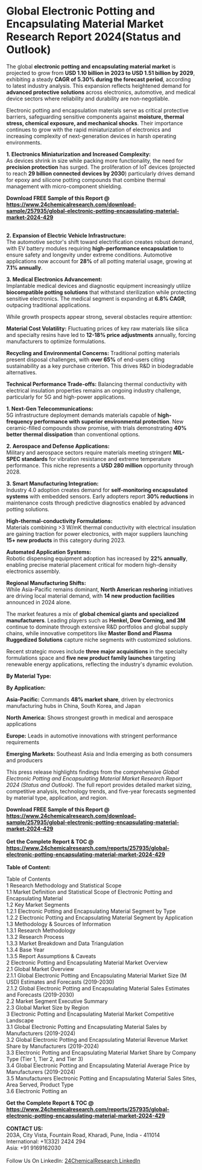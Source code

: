 <h1>Global Electronic Potting and Encapsulating Material Market Research Report 2024(Status and Outlook)</h1><p>The global <strong>electronic potting and encapsulating material market</strong> is projected to grow from <strong>USD 1.10 billion in 2023 to USD 1.51 billion by 2029</strong>, exhibiting a steady <strong>CAGR of 5.30% during the forecast period</strong>, according to latest industry analysis. This expansion reflects heightened demand for <strong>advanced protective solutions</strong> across electronics, automotive, and medical device sectors where reliability and durability are non-negotiable.</p><p>Electronic potting and encapsulation materials serve as critical protective barriers, safeguarding sensitive components against <strong>moisture, thermal stress, chemical exposure, and mechanical shocks</strong>. Their importance continues to grow with the rapid miniaturization of electronics and increasing complexity of next-generation devices in harsh operating environments.</p><p><strong>1. Electronics Miniaturization and Increased Complexity:</strong><br>
As devices shrink in size while packing more functionality, the need for <strong>precision protection</strong> has surged. The proliferation of IoT devices (projected to reach <strong>29 billion connected devices by 2030</strong>) particularly drives demand for epoxy and silicone potting compounds that combine thermal management with micro-component shielding.</p><div><b>Download FREE Sample of this Report @ 
            <a href="https://www.24chemicalresearch.com/download-sample/257935/global-electronic-potting-encapsulating-material-market-2024-429">
            https://www.24chemicalresearch.com/download-sample/257935/global-electronic-potting-encapsulating-material-market-2024-429</a></b></div><br><p><strong>2. Expansion of Electric Vehicle Infrastructure:</strong><br>
The automotive sector's shift toward electrification creates robust demand, with EV battery modules requiring <strong>high-performance encapsulation</strong> to ensure safety and longevity under extreme conditions. Automotive applications now account for <strong>28%</strong> of all potting material usage, growing at <strong>7.1% annually</strong>.</p><p><strong>3. Medical Electronics Advancement:</strong><br>
Implantable medical devices and diagnostic equipment increasingly utilize <strong>biocompatible potting solutions</strong> that withstand sterilization while protecting sensitive electronics. The medical segment is expanding at <strong>6.8% CAGR</strong>, outpacing traditional applications.</p><p>While growth prospects appear strong, several obstacles require attention:</p><p><strong>Material Cost Volatility:</strong> Fluctuating prices of key raw materials like silica and specialty resins have led to <strong>12-18% price adjustments</strong> annually, forcing manufacturers to optimize formulations.</p><p><strong>Recycling and Environmental Concerns:</strong> Traditional potting materials present disposal challenges, with <strong>over 65%</strong> of end-users citing sustainability as a key purchase criterion. This drives R&amp;D in biodegradable alternatives.</p><p><strong>Technical Performance Trade-offs:</strong> Balancing thermal conductivity with electrical insulation properties remains an ongoing industry challenge, particularly for 5G and high-power applications.</p><p><strong>1. Next-Gen Telecommunications:</strong><br>
5G infrastructure deployment demands materials capable of <strong>high-frequency performance with superior environmental protection</strong>. New ceramic-filled compounds show promise, with trials demonstrating <strong>40% better thermal dissipation</strong> than conventional options.</p><p><strong>2. Aerospace and Defense Applications:</strong><br>
Military and aerospace sectors require materials meeting stringent <strong>MIL-SPEC standards</strong> for vibration resistance and extreme temperature performance. This niche represents a <strong>USD 280 million</strong> opportunity through 2028.</p><p><strong>3. Smart Manufacturing Integration:</strong><br>
Industry 4.0 adoption creates demand for <strong>self-monitoring encapsulated systems</strong> with embedded sensors. Early adopters report <strong>30% reductions</strong> in maintenance costs through predictive diagnostics enabled by advanced potting solutions.</p><p><strong>High-thermal-conductivity Formulations:</strong><br>
	Materials combining &gt;3 W/mK thermal conductivity with electrical insulation are gaining traction for power electronics, with major suppliers launching <strong>15+ new products</strong> in this category during 2023.</p><p><strong>Automated Application Systems:</strong><br>
	Robotic dispensing equipment adoption has increased by <strong>22% annually</strong>, enabling precise material placement critical for modern high-density electronics assembly.</p><p><strong>Regional Manufacturing Shifts:</strong><br>
	While Asia-Pacific remains dominant, <strong>North American reshoring</strong> initiatives are driving local material demand, with <strong>14 new production facilities</strong> announced in 2024 alone.</p><p>The market features a mix of <strong>global chemical giants and specialized manufacturers</strong>. Leading players such as <strong>Henkel, Dow Corning, and 3M</strong> continue to dominate through extensive R&amp;D portfolios and global supply chains, while innovative competitors like <strong>Master Bond and Plasma Ruggedized Solutions</strong> capture niche segments with customized solutions.</p><p>Recent strategic moves include <strong>three major acquisitions</strong> in the specialty formulations space and <strong>five new product family launches</strong> targeting renewable energy applications, reflecting the industry's dynamic evolution.</p><p><strong>By Material Type:</strong></p><p><strong>By Application:</strong></p><p><strong>Asia-Pacific:</strong> Commands <strong>48% market share</strong>, driven by electronics manufacturing hubs in China, South Korea, and Japan</p><p><strong>North America:</strong> Shows strongest growth in medical and aerospace applications</p><p><strong>Europe:</strong> Leads in automotive innovations with stringent performance requirements</p><p><strong>Emerging Markets:</strong> Southeast Asia and India emerging as both consumers and producers</p><p>This press release highlights findings from the comprehensive <em>Global Electronic Potting and Encapsulating Material Market Research Report 2024 (Status and Outlook)</em>. The full report provides detailed market sizing, competitive analysis, technology trends, and five-year forecasts segmented by material type, application, and region.</p><div><b>Download FREE Sample of this Report @ 
            <a href="https://www.24chemicalresearch.com/download-sample/257935/global-electronic-potting-encapsulating-material-market-2024-429">
            https://www.24chemicalresearch.com/download-sample/257935/global-electronic-potting-encapsulating-material-market-2024-429</a></b></div><br><div><b>Get the Complete Report & TOC @ 
            <a href="https://www.24chemicalresearch.com/reports/257935/global-electronic-potting-encapsulating-material-market-2024-429">
            https://www.24chemicalresearch.com/reports/257935/global-electronic-potting-encapsulating-material-market-2024-429</a></b></div><br>
            <b>Table of Content:</b><p>Table of Contents<br />
1 Research Methodology and Statistical Scope<br />
1.1 Market Definition and Statistical Scope of Electronic Potting and Encapsulating Material<br />
1.2 Key Market Segments<br />
1.2.1 Electronic Potting and Encapsulating Material Segment by Type<br />
1.2.2 Electronic Potting and Encapsulating Material Segment by Application<br />
1.3 Methodology & Sources of Information<br />
1.3.1 Research Methodology<br />
1.3.2 Research Process<br />
1.3.3 Market Breakdown and Data Triangulation<br />
1.3.4 Base Year<br />
1.3.5 Report Assumptions & Caveats<br />
2 Electronic Potting and Encapsulating Material Market Overview<br />
2.1 Global Market Overview<br />
2.1.1 Global Electronic Potting and Encapsulating Material Market Size (M USD) Estimates and Forecasts (2019-2030)<br />
2.1.2 Global Electronic Potting and Encapsulating Material Sales Estimates and Forecasts (2019-2030)<br />
2.2 Market Segment Executive Summary<br />
2.3 Global Market Size by Region<br />
3 Electronic Potting and Encapsulating Material Market Competitive Landscape<br />
3.1 Global Electronic Potting and Encapsulating Material Sales by Manufacturers (2019-2024)<br />
3.2 Global Electronic Potting and Encapsulating Material Revenue Market Share by Manufacturers (2019-2024)<br />
3.3 Electronic Potting and Encapsulating Material Market Share by Company Type (Tier 1, Tier 2, and Tier 3)<br />
3.4 Global Electronic Potting and Encapsulating Material Average Price by Manufacturers (2019-2024)<br />
3.5 Manufacturers Electronic Potting and Encapsulating Material Sales Sites, Area Served, Product Type<br />
3.6 Electronic Potting an</p><div><b>Get the Complete Report & TOC @ 
            <a href="https://www.24chemicalresearch.com/reports/257935/global-electronic-potting-encapsulating-material-market-2024-429">
            https://www.24chemicalresearch.com/reports/257935/global-electronic-potting-encapsulating-material-market-2024-429</a></b></div><br><b>CONTACT US:</b><br>
            203A, City Vista, Fountain Road, Kharadi, Pune, India - 411014<br>
            International: +1(332) 2424 294<br>
            Asia: +91 9169162030 <br><br>
            Follow Us On LinkedIn: <a href="https://www.linkedin.com/company/24chemicalresearch/">24ChemicalResearch LinkedIn</a>